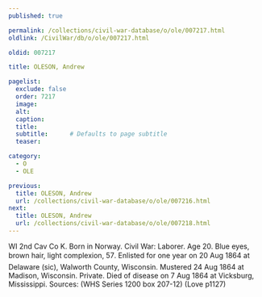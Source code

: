 ```yaml
---
published: true

permalink: /collections/civil-war-database/o/ole/007217.html
oldlink: /CivilWar/db/o/ole/007217.html

oldid: 007217

title: OLESON, Andrew

pagelist:
  exclude: false
  order: 7217
  image: 
  alt:
  caption:
  title:
  subtitle:      # Defaults to page subtitle
  teaser:

category: 
  - O 
  - OLE

previous:
  title: OLESON, Andrew
  url: /collections/civil-war-database/o/ole/007216.html  
next:
  title: OLESON, Andrew
  url: /collections/civil-war-database/o/ole/007218.html   
---
```

WI 2nd Cav Co K. Born in Norway. Civil War: Laborer. Age 20. Blue eyes, brown hair, light complexion, 5&#146;7&#148;. Enlisted for one year on 20 Aug 1864 at Delaware (sic), Walworth County, Wisconsin. Mustered 24 Aug 1864 at Madison, Wisconsin. Private. Died of disease on 7 Aug 1864 at Vicksburg, Mississippi. Sources: (WHS Series 1200 box 207-12) (Love p1127)
